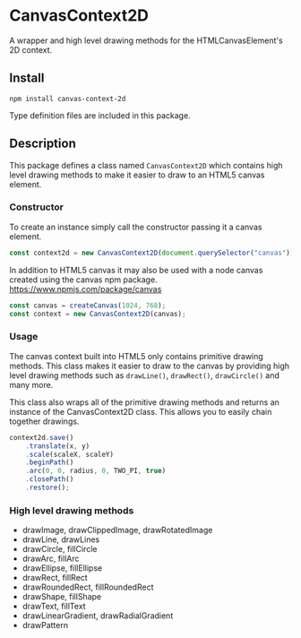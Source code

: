 # CanvasContext2D
A wrapper and high level drawing methods for the HTMLCanvasElement's 2D context.

## Install
`npm install canvas-context-2d`

Type definition files are included in this package.

## Description
This package defines a class named `CanvasContext2D` which contains high level drawing methods to make it easier to draw to an HTML5 canvas element.

### Constructor
To create an instance simply call the constructor passing it a canvas element.

```javascript
const context2d = new CanvasContext2D(document.querySelector("canvas"));
```

In addition to HTML5 canvas it may also be used with a node canvas created using the canvas npm package. https://www.npmjs.com/package/canvas

```javascript
const canvas = createCanvas(1024, 768);
const context = new CanvasContext2D(canvas);
```

### Usage
The canvas context built into HTML5 only contains primitive drawing methods. This class makes it easier to draw to the canvas by providing high level drawing methods such as `drawLine()`, `drawRect()`, `drawCircle()` and many more.

This class also wraps all of the primitive drawing methods and returns an instance of the CanvasContext2D class. This allows you to easily chain together drawings.

```javascript
context2d.save()
    .translate(x, y)
    .scale(scaleX, scaleY)
    .beginPath()
    .arc(0, 0, radius, 0, TWO_PI, true)
    .closePath()
    .restore();
```

### High level drawing methods
- drawImage, drawClippedImage, drawRotatedImage
- drawLine, drawLines
- drawCircle, fillCircle
- drawArc, fillArc
- drawEllipse, fillEllipse
- drawRect, fillRect
- drawRoundedRect, fillRoundedRect
- drawShape, fillShape
- drawText, fillText
- drawLinearGradient, drawRadialGradient
- drawPattern

